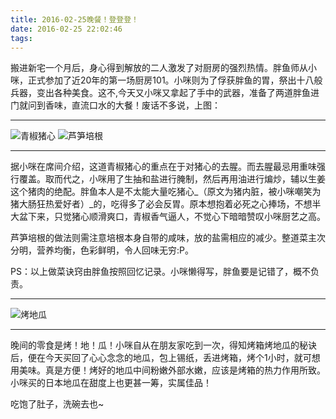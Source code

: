 ```yaml
---
title: 2016-02-25晚餐！登登登！
date: 2016-02-25 22:02:46
tags: 
---
```

搬进新宅一个月后，身心得到解放的二人激发了对厨房的强烈热情。胖鱼师从小咪，正式参加了近20年的第一场厨房101。小咪则为了俘获胖鱼的胃，祭出十八般兵器，变出各种美食。这不,今天又小咪又拿起了手中的武器，准备了两道胖鱼进门就问到香味，直流口水的大餐！废话不多说，上图：
___
![青椒猪心](/images/0001.jpg)
![芦笋培根](/images/0002.jpg)
___

据小咪在席间介绍，这道青椒猪心的重点在于对猪心的去腥。而去腥最忌用重味强行覆盖。取而代之，小咪用了生抽和盐进行腌制，然后再用油进行煸炒，辅以生姜这个猪肉的绝配。胖鱼本人是不太能大量吃猪心_（原文为猪内脏，被小咪嘲笑为猪大肠狂热爱好者）_的，吃得多了必会反胃。原本想抱着必死之心捧场，不想半大盆下来，只觉猪心顺滑爽口，青椒香气逼人，不觉心下暗暗赞叹小咪厨艺之高。

芦笋培根的做法则需注意培根本身自带的咸味，放的盐需相应的减少。整道菜主次分明，营养均衡，色彩鲜明，令人回味无穷:P。

PS：以上做菜诀窍由胖鱼按照回忆记录。小咪懒得写，胖鱼要是记错了，概不负责。
___
![烤地瓜](/images/0003.jpg)
___

晚间的零食是烤！地！瓜！小咪自从在朋友家吃到一次，得知烤箱烤地瓜的秘诀后，便在今天买回了心心念念的地瓜，包上锡纸，丢进烤箱，烤个1小时，就可想用美味。真是方便！烤好的地瓜中间粉嫩外部水嫩，应该是烤箱的热力作用所致。小咪买的日本地瓜在甜度上也更甚一筹，实属佳品！

吃饱了肚子，洗碗去也~
